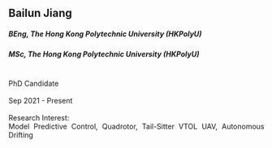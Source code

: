 ## Bailun Jiang
##### BEng, The Hong Kong Polytechnic University (HKPolyU)
##### MSc, The Hong Kong Polytechnic University (HKPolyU)

<div align="justify">
<br/>PhD Candidate
<br/><br/>
Sep 2021 - Present
<br/><br/>
Research Interest: <br/>
Model Predictive Control, Quadrotor, Tail-Sitter VTOL UAV, Autonomous Drifting
</div>
